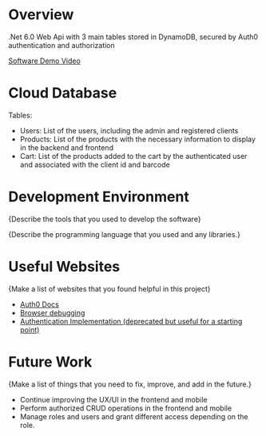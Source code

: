 # Overview
.Net 6.0 Web Api with 3 main tables stored in DynamoDB, secured by Auth0 authentication and authorization 


[Software Demo Video](https://youtu.be/50su8QJij48)

# Cloud Database

Tables: 
- Users: List of the users, including the admin and registered clients 
- Products: List of the products with the necessary information to display in the backend and frontend 
- Cart: List of the products added to the cart by the authenticated user and associated with the client id and barcode

# Development Environment

{Describe the tools that you used to develop the software}

{Describe the programming language that you used and any libraries.}

# Useful Websites

{Make a list of websites that you found helpful in this project}

- [Auth0 Docs](https://auth0.com/docs/quickstart/backend/aspnet-core-webapi)
- [Browser debugging](https://sectigostore.com/blog/how-to-fix-err-ssl-protocol-error/)
- [Authentication Implementation (deprecated but useful for a starting point)](https://github.com/auth0-developer-hub/spa_react_javascript_hello-world/tree/main/src)

# Future Work

{Make a list of things that you need to fix, improve, and add in the future.}

- Continue improving the UX/UI in the frontend and mobile
- Perform authorized CRUD operations in the frontend and mobile
- Manage roles and users and grant different access depending on the role. 

